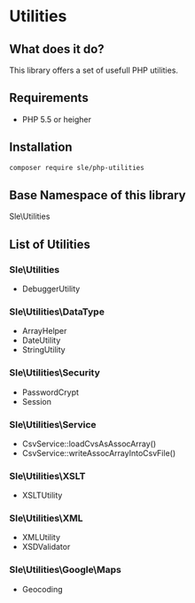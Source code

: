 # Utilities

## What does it do?
This library offers a set of usefull PHP utilities.

## Requirements
- PHP 5.5 or heigher

## Installation
```bash
composer require sle/php-utilities
```

## Base Namespace of this library
Sle\Utilities

## List of Utilities

### Sle\Utilities
- DebuggerUtility

### Sle\Utilities\DataType
- ArrayHelper
- DateUtility
- StringUtility


### Sle\Utilities\Security
- PasswordCrypt
- Session

### Sle\Utilities\Service
- CsvService::loadCvsAsAssocArray()
- CsvService::writeAssocArrayIntoCsvFile()

### Sle\Utilities\XSLT
- XSLTUtility

### Sle\Utilities\XML
- XMLUtility
- XSDValidator

### Sle\Utilities\Google\Maps
- Geocoding
